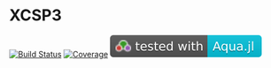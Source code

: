 # XCSP3

[![Build Status](https://github.com/Azzaare/XCSP3.jl/actions/workflows/CI.yml/badge.svg?branch=main)](https://github.com/Azzaare/XCSP3.jl/actions/workflows/CI.yml?query=branch%3Amain)
[![Coverage](https://codecov.io/gh/Azzaare/XCSP3.jl/branch/main/graph/badge.svg)](https://codecov.io/gh/Azzaare/XCSP3.jl)
[![Aqua](https://raw.githubusercontent.com/JuliaTesting/Aqua.jl/master/badge.svg)](https://github.com/JuliaTesting/Aqua.jl)
